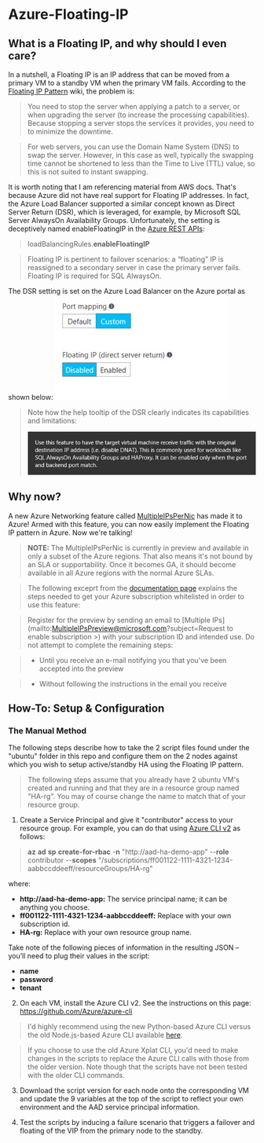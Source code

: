 # Azure-Floating-IP
## What is a Floating IP, and why should I even care?
In a nutshell, a Floating IP is an IP address that can be moved from a primary VM to a standby VM when the primary VM fails.
According to the [Floating IP Pattern](http://en.clouddesignpattern.org/index.php/CDP:Floating_IP_Pattern) wiki, the problem is:
> You need to stop the server when applying a patch to a server, or when upgrading the server (to increase the processing capabilities). Because stopping a server stops the services it provides, you need to to minimize the downtime.

> For web servers, you can use the Domain Name System (DNS) to swap the server. However, in this case as well, typically the swapping time cannot be shortened to less than the Time to Live (TTL) value, so this is not suited to instant swapping.

It is worth noting that I am referencing material from AWS docs. That's because Azure did not have real support for Floating IP addresses. In fact, the Azure Load Balancer supported a similar concept known as Direct Server Return (DSR), which is leveraged, for example, by Microsoft SQL Server AlwaysOn Availability Groups. Unfortunately, the setting is deceptively named enableFloatingIP in the [Azure REST APIs](https://msdn.microsoft.com/en-us/library/mt163574.aspx):
> loadBalancingRules.**enableFloatingIP**

> Floating IP is pertinent to failover scenarios: a “floating” IP is reassigned to a secondary server in case the primary server fails. Floating IP is required for SQL AlwaysOn.

The DSR setting is set on the Azure Load Balancer on the Azure portal as shown below:
![DSR setting on the Azure Load Balancer in the Azure Portal](https://github.com/StratusOn/Azure-Floating-IP/blob/master/images/AzureLoadBalancer-DSR1.jpg "DSR setting on the Azure Load Balancer in the Azure Portal")

> Note how the help tooltip of the DSR clearly indicates its capabilities and limitations:
>
> ![DSR setting on the Azure Load Balancer in the Azure Portal Help Tooltip](https://github.com/StratusOn/Azure-Floating-IP/blob/master/images/AzureLoadBalancer-DSR2.jpg "DSR setting on the Azure Load Balancer in the Azure Portal Help Tooltip")

## Why now?
A new Azure Networking feature called [MultipleIPsPerNic](https://docs.microsoft.com/en-us/azure/virtual-network/virtual-network-multiple-ip-addresses-portal) has made it to Azure! Armed with this feature, you can now easily implement the Floating IP pattern in Azure. Now we're talking!
> **NOTE:** The MultipleIPsPerNic is currently in preview and available in only a subset of the Azure regions. That also means it's not bound by an SLA or supportability. Once it becomes GA, it should become available in all Azure regions with the normal Azure SLAs.

> The following exceprt from the [documentation page](https://docs.microsoft.com/en-us/azure/virtual-network/virtual-network-multiple-ip-addresses-portal) explains the steps needed to get your Azure subscription whitelisted in order to use this feature:

> Register for the preview by sending an email to [Multiple IPs](mailto:MultipleIPsPreview@microsoft.com?subject=Request to enable subscription <subscription id>>) with your subscription ID and intended use. Do not attempt to complete the remaining steps:

>  * Until you receive an e-mail notifying you that you've been accepted into the preview

>  * Without following the instructions in the email you receive

## How-To: Setup & Configuration
### The Manual Method
The following steps describe how to take the 2 script files found under the "ubuntu" folder in this repo and configure them on the 2 nodes against which you wish to setup active/standby HA using the Floating IP pattern.

> The following steps assume that you already have 2 ubuntu VM's created and running and that they are in a resource group named "HA-rg". You may of course change the name to match that of your resource group.

1. Create a Service Principal and give it "contributor" access to your resource group. For example, you can do that using [Azure CLI v2](https://github.com/Azure/azure-cli) as follows:

  > **az** **ad** **sp** **create-for-rbac** -**n** "http://aad-ha-demo-app" --**role** contributor --**scopes** "/subscriptions/ff001122-1111-4321-1234-aabbccddeeff/resourceGroups/HA-rg"

  where:
  * **http://aad-ha-demo-app:** The service principal name; it can be anything you choose.
  * **ff001122-1111-4321-1234-aabbccddeeff:** Replace with your own subscription id.
  * **HA-rg:** Replace with your own resource group name.

  Take note of the following pieces of information in the resulting JSON – you’ll need to plug their values in the script:
  * **name**
  * **password**
  * **tenant**

2. On each VM, install the Azure CLI v2. See the instructions on this page: https://github.com/Azure/azure-cli

  > I'd highly recommend using the new Python-based Azure CLI versus the old Node.js-based Azure CLI available [here](https://github.com/Azure/azure-xplat-cli).
  
  > If you choose to use the old Azure Xplat CLI, you'd need to make changes in the scripts to replace the Azure CLI calls with those from the older version. Note though that the scripts have not been tested with the older CLI commands.

3. Download the script version for each node onto the corresponding VM and update the 9 variables at the top of the script to reflect your own environment and the AAD service principal information.

4. Test the scripts by inducing a failure scenario that triggers a failover and floating of the VIP from the primary node to the standby.
